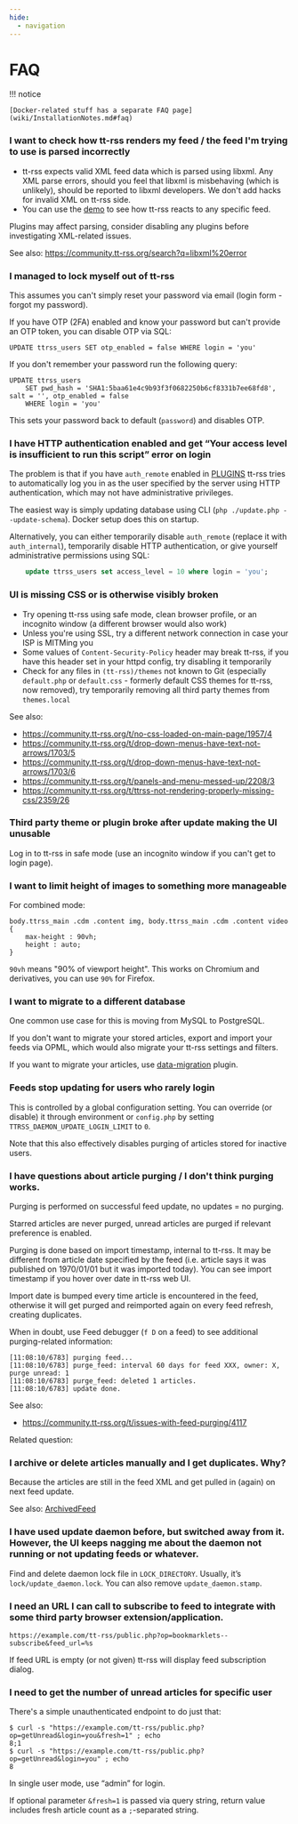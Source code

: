 ```yaml
---
hide:
  - navigation
---
```


# FAQ

!!! notice

    [Docker-related stuff has a separate FAQ page](wiki/InstallationNotes.md#faq)

### I want to check how tt-rss renders my feed / the feed I'm trying to use is parsed incorrectly

- tt-rss expects valid XML feed data which is parsed using libxml. Any XML parse errors, should you feel that libxml is misbehaving (which is unlikely), should be reported to libxml developers. We don't add hacks for invalid XML on tt-rss side.
- You can use the [demo](https://demo.tt-rss.org) to see how tt-rss reacts to any specific feed.

Plugins may affect parsing, consider disabling any plugins before investigating XML-related issues.

See also: https://community.tt-rss.org/search?q=libxml%20error

### I managed to lock myself out of tt-rss

This assumes you can't simply reset your password via email (login form - forgot my password).

If you have OTP (2FA) enabled and know your password but can't provide an OTP token, you can disable OTP via SQL:

```
UPDATE ttrss_users SET otp_enabled = false WHERE login = 'you'
```

If you don't remember your password run the following query:

```
UPDATE ttrss_users
    SET pwd_hash = 'SHA1:5baa61e4c9b93f3f0682250b6cf8331b7ee68fd8', salt = '', otp_enabled = false
    WHERE login = 'you'
```

This sets your password back to default (``password``) and disables OTP.

### I have HTTP authentication enabled and get “Your access level is insufficient to run this script” error on login

The problem is that if you have `auth_remote` enabled in [PLUGINS](wiki/GlobalConfig.md) tt-rss tries to automatically log you in as the user specified by the server using HTTP authentication, which may not have administrative privileges.

The easiest way is simply updating database using CLI (`php ./update.php --update-schema`). Docker setup does this on startup.

Alternatively, you can either temporarily disable `auth_remote` (replace it with `auth_internal`), temporarily disable HTTP authentication, or give yourself administrative permissions using SQL:

```sql
    update ttrss_users set access_level = 10 where login = 'you';
```

### UI is missing CSS or is otherwise visibly broken

- Try opening tt-rss using safe mode, clean browser profile, or an incognito
  window (a different browser would also work)
- Unless you're using SSL, try a different network connection in case your ISP is MITMing you
- Some values of ``Content-Security-Policy`` header may break tt-rss, if you
  have this header set in your httpd config, try disabling it temporarily
- Check for any files in ``(tt-rss)/themes`` not known to Git (especially
  ``default.php`` or ``default.css`` - formerly default CSS themes for tt-rss,
  now removed), try temporarily removing all third party themes from
  ``themes.local``

See also:

- <https://community.tt-rss.org/t/no-css-loaded-on-main-page/1957/4>
- <https://community.tt-rss.org/t/drop-down-menus-have-text-not-arrows/1703/5>
- <https://community.tt-rss.org/t/drop-down-menus-have-text-not-arrows/1703/6>
- <https://community.tt-rss.org/t/panels-and-menu-messed-up/2208/3>
- <https://community.tt-rss.org/t/ttrss-not-rendering-properly-missing-css/2359/26>

### Third party theme or plugin broke after update making the UI unusable

Log in to tt-rss in safe mode (use an incognito window if you can't get to login page).

### I want to limit height of images to something more manageable

For combined mode:

```
body.ttrss_main .cdm .content img, body.ttrss_main .cdm .content video {
    max-height : 90vh;
    height : auto;
}

```

`90vh` means "90% of viewport height". This works on Chromium and derivatives, you can use `90%` for Firefox.

### I want to migrate to a different database

One common use case for this is moving from MySQL to PostgreSQL.

If you don't want to migrate your stored articles, export and import your feeds via OPML, which would also
migrate your tt-rss settings and filters.

If you want to migrate your articles, use [data-migration](https://git.tt-rss.org/fox/ttrss-data-migration.git/tree/README.md) plugin.

### Feeds stop updating for users who rarely login

This is controlled by a global configuration setting. You can override (or disable) it through environment or `config.php` by setting `TTRSS_DAEMON_UPDATE_LOGIN_LIMIT` to `0`.

Note that this also effectively disables purging of articles stored for inactive users.

### I have questions about article purging / I don't think purging works.

Purging is performed on successful feed update, no updates = no purging.

Starred articles are never purged, unread articles are purged if relevant preference is enabled.

Purging is done based on import timestamp, internal to tt-rss. It may be different from article date specified by the feed (i.e. article says it was published on 1970/01/01 but it was imported today). You can see import timestamp if you hover over date in tt-rss web UI.

Import date is bumped every time article is encountered in the feed, otherwise it will get purged and reimported again on every feed refresh, creating duplicates.

When in doubt, use Feed debugger (`f D` on a feed) to see additional purging-related information:

```
[11:08:10/6783] purging feed...
[11:08:10/6783] purge_feed: interval 60 days for feed XXX, owner: X, purge unread: 1
[11:08:10/6783] purge_feed: deleted 1 articles.
[11:08:10/6783] update done.
```

See also:

- https://community.tt-rss.org/t/issues-with-feed-purging/4117

Related question:

### I archive or delete articles manually and I get duplicates. Why?

Because the articles are still in the feed XML and get pulled in (again) on next feed update.

See also: [ArchivedFeed](wiki/ArchivedFeed.md)

### I have used update daemon before, but switched away from it. However, the UI keeps nagging me about the daemon not running or not updating feeds or whatever.

Find and delete daemon lock file in <code>LOCK_DIRECTORY</code>. Usually, it’s <code>lock/update_daemon.lock</code>. You can also remove <code>update_daemon.stamp</code>.

### I need an URL I can call to subscribe to feed to integrate with some third party browser extension/application.

```
https://example.com/tt-rss/public.php?op=bookmarklets--subscribe&feed_url=%s
```

If feed URL is empty (or not given) tt-rss will display feed subscription dialog.

### I need to get the number of unread articles for specific user

There's a simple unauthenticated endpoint to do just that:

```
$ curl -s "https://example.com/tt-rss/public.php?op=getUnread&login=you&fresh=1" ; echo
8;1
$ curl -s "https://example.com/tt-rss/public.php?op=getUnread&login=you" ; echo
8
```

In single user mode, use “admin” for login.

If optional parameter `&fresh=1` is passed via query string, return value includes fresh article count as a `;`-separated string.
